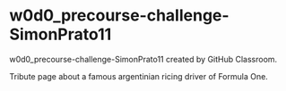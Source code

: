 # w0d0_precourse-challenge-SimonPrato11
w0d0_precourse-challenge-SimonPrato11 created by GitHub Classroom.

Tribute page about a famous argentinian  ricing driver of Formula One.  

